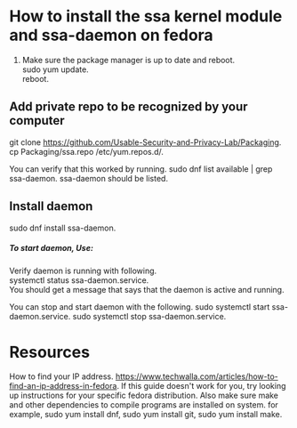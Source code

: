 # How to install the ssa kernel module and ssa-daemon on fedora

1. Make sure the package manager is up to date and reboot.   
    sudo yum update.  
    reboot. 

## Add private repo to be recognized by your computer
git clone https://github.com/Usable-Security-and-Privacy-Lab/Packaging. 
cp Packaging/ssa.repo  /etc/yum.repos.d/. 

You can verify that this worked by running. 
sudo dnf list available | grep ssa-daemon. 
ssa-daemon should be listed. 

## Install daemon
sudo dnf install ssa-daemon.  
##### To start daemon, Use:   
 Verify daemon is running with following.   
 systemctl status ssa-daemon.service.    
 You should get a message that says that the daemon is active and running. 
 
You can stop and start daemon with the following. 
sudo systemctl start ssa-daemon.service. 
sudo systemctl stop ssa-daemon.service. 


# Resources

How to find your IP address. 
https://www.techwalla.com/articles/how-to-find-an-ip-address-in-fedora. 
If this guide doesn't work for you, try looking up instructions for your specific fedora distribution. 
Also make sure make and other dependencies to compile programs are installed on system. 
 for example, sudo yum install dnf, sudo yum install git, sudo yum install make. 
